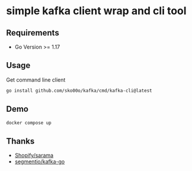 # simple kafka client wrap and cli tool

## Requirements

- Go Version >= 1.17

## Usage

Get command line client

```sh
go install github.com/sko00o/kafka/cmd/kafka-cli@latest
```

## Demo

```sh
docker compose up
```

## Thanks

- [Shopify/sarama](https://github.com/Shopify/sarama)
- [segmentio/kafka-go](https://github.com/segmentio/kafka-go)
